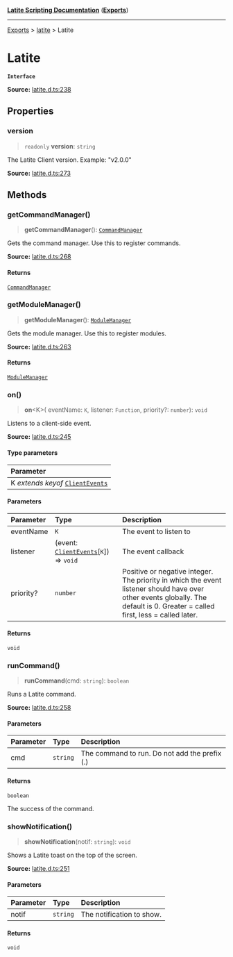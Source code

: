 [**Latite Scripting Documentation**](../../README.md) ([**Exports**](../../exports.md))

---

[Exports](../../exports.md) > [latite](../index.md) > Latite

# Latite

**`Interface`**

**Source:** [latite.d.ts:238](https://github.com/LatiteScripting/latitescripting.github.io/blob/303196e/definitions/latite.d.ts#L238)

## Properties

### version

> `readonly` **version**: `string`

The Latite Client version. Example: "v2.0.0"

**Source:** [latite.d.ts:273](https://github.com/LatiteScripting/latitescripting.github.io/blob/303196e/definitions/latite.d.ts#L273)

## Methods

### getCommandManager()

> **getCommandManager**(): [`CommandManager`](../../module.feature_manager_commandmgr/classes/class.CommandManager.md)

Gets the command manager. Use this to register commands.

**Source:** [latite.d.ts:268](https://github.com/LatiteScripting/latitescripting.github.io/blob/303196e/definitions/latite.d.ts#L268)

#### Returns

[`CommandManager`](../../module.feature_manager_commandmgr/classes/class.CommandManager.md)

### getModuleManager()

> **getModuleManager**(): [`ModuleManager`](../../module.feature_manager_mmgr/interfaces/interface.ModuleManager.md)

Gets the module manager. Use this to register modules.

**Source:** [latite.d.ts:263](https://github.com/LatiteScripting/latitescripting.github.io/blob/303196e/definitions/latite.d.ts#L263)

#### Returns

[`ModuleManager`](../../module.feature_manager_mmgr/interfaces/interface.ModuleManager.md)

### on()

> **on**\<K\>(
> eventName: `K`,
> listener: `Function`,
> priority?: `number`): `void`

Listens to a client-side event.

**Source:** [latite.d.ts:245](https://github.com/LatiteScripting/latitescripting.github.io/blob/303196e/definitions/latite.d.ts#L245)

#### Type parameters

| Parameter                                                       |
| :-------------------------------------------------------------- |
| K _extends_ _keyof_ [`ClientEvents`](interface.ClientEvents.md) |

#### Parameters

| Parameter | Type                                                                | Description                                                                                                                                                                   |
| :-------- | :------------------------------------------------------------------ | :---------------------------------------------------------------------------------------------------------------------------------------------------------------------------- |
| eventName | `K`                                                                 | The event to listen to                                                                                                                                                        |
| listener  | (event: [`ClientEvents`](interface.ClientEvents.md)[`K`]) => `void` | The event callback                                                                                                                                                            |
| priority? | `number`                                                            | Positive or negative integer. The priority in which the event listener should have over other events globally. The default is 0. Greater = called first, less = called later. |

#### Returns

`void`

### runCommand()

> **runCommand**(cmd: `string`): `boolean`

Runs a Latite command.

**Source:** [latite.d.ts:258](https://github.com/LatiteScripting/latitescripting.github.io/blob/303196e/definitions/latite.d.ts#L258)

#### Parameters

| Parameter | Type     | Description                                   |
| :-------- | :------- | :-------------------------------------------- |
| cmd       | `string` | The command to run. Do not add the prefix (.) |

#### Returns

`boolean`

The success of the command.

### showNotification()

> **showNotification**(notif: `string`): `void`

Shows a Latite toast on the top of the screen.

**Source:** [latite.d.ts:251](https://github.com/LatiteScripting/latitescripting.github.io/blob/303196e/definitions/latite.d.ts#L251)

#### Parameters

| Parameter | Type     | Description               |
| :-------- | :------- | :------------------------ |
| notif     | `string` | The notification to show. |

#### Returns

`void`
